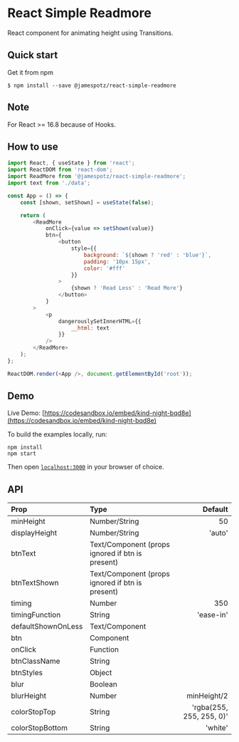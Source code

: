 # React Simple Readmore

React component for animating height using Transitions.

## Quick start

Get it from npm

```
$ npm install --save @jamespotz/react-simple-readmore
```

## Note

For React >= 16.8 because of Hooks.

## How to use

```js
import React, { useState } from 'react';
import ReactDOM from 'react-dom';
import ReadMore from '@jamespotz/react-simple-readmore';
import text from './data';

const App = () => {
	const [shown, setShown] = useState(false);

	return (
		<ReadMore
			onClick={value => setShown(value)}
			btn={
				<button
					style={{
						background: `${shown ? 'red' : 'blue'}`,
						padding: '10px 15px',
						color: '#fff'
					}}
				>
					{shown ? 'Read Less' : 'Read More'}
				</button>
			}
		>
			<p
				dangerouslySetInnerHTML={{
					__html: text
				}}
			/>
		</ReadMore>
	);
};

ReactDOM.render(<App />, document.getElementById('root'));
```

## Demo

Live Demo: [https://codesandbox.io/embed/kind-night-bqd8e](https://codesandbox.io/embed/kind-night-bqd8e)

To build the examples locally, run:

```
npm install
npm start
```

Then open [`localhost:3000`](http://localhost:3000) in your browser of choice.

## API

| Prop               | Type                                             |                  Default |
| :----------------- | :----------------------------------------------- | -----------------------: |
| minHeight          | Number/String                                    |                       50 |
| displayHeight      | Number/String                                    |                   'auto' |
| btnText            | Text/Component (props ignored if btn is present) |                          |
| btnTextShown       | Text/Component (props ignored if btn is present) |                          |
| timing             | Number                                           |                      350 |
| timingFunction     | String                                           |                'ease-in' |
| defaultShownOnLess | Text/Component                                   |                          |
| btn                | Component                                        |                          |
| onClick            | Function                                         |                          |
| btnClassName       | String                                           |                          |
| btnStyles          | Object                                           |                          |
| blur               | Boolean                                          |                          |
| blurHeight         | Number                                           |              minHeight/2 |
| colorStopTop       | String                                           | 'rgba(255, 255, 255, 0)' |
| colorStopBottom    | String                                           |                  'white' |
